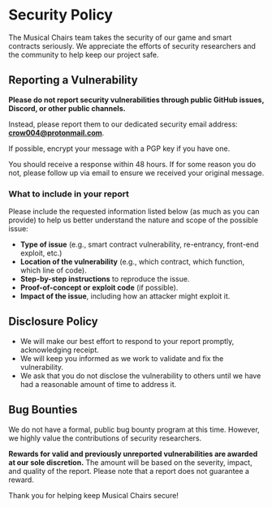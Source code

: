 <!-- BEGIN SECURITY.MD TEMPLATE -->

# Security Policy

The Musical Chairs team takes the security of our game and smart contracts seriously. We appreciate the efforts of security researchers and the community to help keep our project safe.

## Reporting a Vulnerability

**Please do not report security vulnerabilities through public GitHub issues, Discord, or other public channels.**

Instead, please report them to our dedicated security email address: **crow004@protonmail.com**.

If possible, encrypt your message with a PGP key if you have one.

You should receive a response within 48 hours. If for some reason you do not, please follow up via email to ensure we received your original message.

### What to include in your report

Please include the requested information listed below (as much as you can provide) to help us better understand the nature and scope of the possible issue:

*   **Type of issue** (e.g., smart contract vulnerability, re-entrancy, front-end exploit, etc.)
*   **Location of the vulnerability** (e.g., which contract, which function, which line of code).
*   **Step-by-step instructions** to reproduce the issue.
*   **Proof-of-concept or exploit code** (if possible).
*   **Impact of the issue**, including how an attacker might exploit it.

## Disclosure Policy

*   We will make our best effort to respond to your report promptly, acknowledging receipt.
*   We will keep you informed as we work to validate and fix the vulnerability.
*   We ask that you do not disclose the vulnerability to others until we have had a reasonable amount of time to address it.

## Bug Bounties

We do not have a formal, public bug bounty program at this time. However, we highly value the contributions of security researchers.

**Rewards for valid and previously unreported vulnerabilities are awarded at our sole discretion.** The amount will be based on the severity, impact, and quality of the report. Please note that a report does not guarantee a reward.

Thank you for helping keep Musical Chairs secure!

<!-- END SECURITY.MD TEMPLATE -->